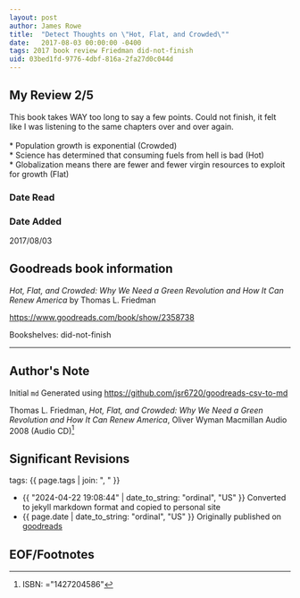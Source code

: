 ```yaml
---
layout: post
author: James Rowe
title:  "Detect Thoughts on \"Hot, Flat, and Crowded\""
date:   2017-08-03 00:00:00 -0400
tags: 2017 book review Friedman did-not-finish
uid: 03bed1fd-9776-4dbf-816a-2fa27d0c044d
---
```




## My Review 2/5

This book takes WAY too long to say a few points. Could not finish, it felt like I was listening to the same chapters over and over again.<br/><br/>* Population growth is exponential (Crowded)<br/>* Science has determined that consuming fuels from hell is bad (Hot)<br/>* Globalization means there are fewer and fewer virgin resources to exploit for growth (Flat)

### Date Read


### Date Added
2017/08/03

## Goodreads book information

*Hot, Flat, and Crowded: Why We Need a Green Revolution and How It Can Renew America* by Thomas L. Friedman

https://www.goodreads.com/book/show/2358738

Bookshelves: did-not-finish

---

## Author's Note

Initial `md` Generated using https://github.com/jsr6720/goodreads-csv-to-md

Thomas L. Friedman, *Hot, Flat, and Crowded: Why We Need a Green Revolution and How It Can Renew America*, Oliver Wyman Macmillan Audio 2008 (Audio CD)[^1]

## Significant Revisions

tags: {{ page.tags | join: ", " }} <!-- todo move this somewhere -->

- {{ "2024-04-22 19:08:44" | date_to_string: "ordinal", "US" }} Converted to jekyll markdown format and copied to personal site
- {{ page.date | date_to_string: "ordinal", "US" }} Originally published on [goodreads](https://www.goodreads.com)

## EOF/Footnotes

[^1]: ISBN: ="1427204586"